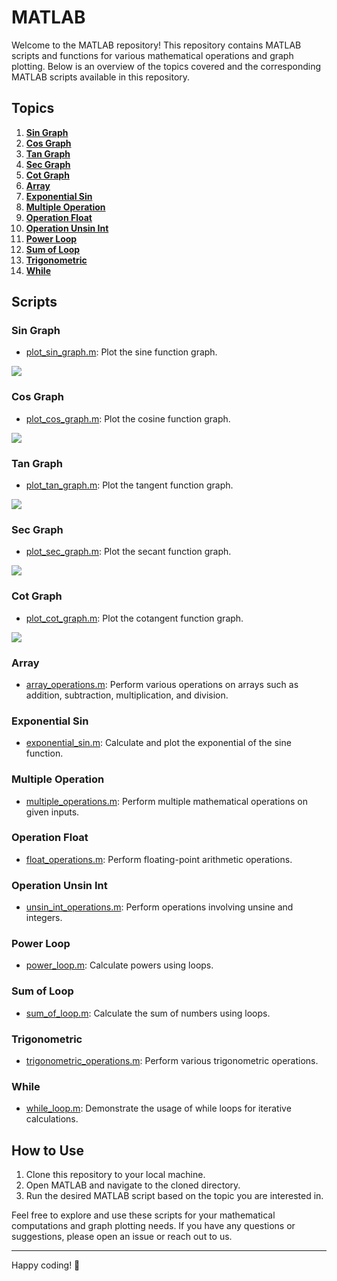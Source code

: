 # MATLAB

Welcome to the MATLAB repository! This repository contains MATLAB scripts and functions for various mathematical operations and graph plotting. Below is an overview of the topics covered and the corresponding MATLAB scripts available in this repository.

## Topics

1. **[Sin Graph](https://github.com/iam-baivab/MatLab/tree/main/Sin%20Graph)**
2. **[Cos Graph](https://github.com/iam-baivab/MatLab/tree/main/Cos%20Graph)**
3. **[Tan Graph](https://github.com/iam-baivab/MatLab/tree/main/Tan%20Graph)**
4. **[Sec Graph](https://github.com/iam-baivab/MatLab/tree/main/Sec%20Graph)**
5. **[Cot Graph](https://github.com/iam-baivab/MatLab/tree/main/Cot%20Graph)**
6. **[Array](https://github.com/iam-baivab/MatLab/tree/main/Array)**
7. **[Exponential Sin](https://github.com/iam-baivab/MatLab/tree/main/Exponential%20Sin)**
8. **[Multiple Operation](https://github.com/iam-baivab/MatLab/tree/main/Multiple%20Operation)**
9. **[Operation Float](https://github.com/iam-baivab/MatLab/tree/main/Operation%20Float)**
10. **[Operation Unsin Int](https://github.com/iam-baivab/MatLab/tree/main/Operation%20Unsin%20Int)**
11. **[Power Loop](https://github.com/iam-baivab/MatLab/tree/main/Power%20Loop)**
12. **[Sum of Loop](https://github.com/iam-baivab/MatLab/tree/main/Sum%20of%20Loop)**
13. **[Trigonometric](https://github.com/iam-baivab/MatLab/tree/main/Trigonometric)**
14. **[While](https://github.com/iam-baivab/MatLab/tree/main/While)**

## Scripts

### Sin Graph
- [plot_sin_graph.m](https://github.com/iam-baivab/MatLab/blob/main/Sin%20Graph/plot_sin_graph.m): Plot the sine function graph.

<img src="assets/sin.png">

### Cos Graph
- [plot_cos_graph.m](https://github.com/iam-baivab/MatLab/blob/main/Cos%20Graph/plot_cos_graph.m): Plot the cosine function graph.

<img src="assets/cos.png">

### Tan Graph
- [plot_tan_graph.m](https://github.com/iam-baivab/MatLab/blob/main/Tan%20Graph/plot_tan_graph.m): Plot the tangent function graph.

<img src="assets/tan.png">

### Sec Graph
- [plot_sec_graph.m](https://github.com/iam-baivab/MatLab/blob/main/Sec%20Graph/plot_sec_graph.m): Plot the secant function graph.

<img src="assets/sec.png">

### Cot Graph
- [plot_cot_graph.m](https://github.com/iam-baivab/MatLab/blob/main/Cot%20Graph/plot_cot_graph.m): Plot the cotangent function graph.

<img src="assets/cot.png">

### Array
- [array_operations.m](https://github.com/iam-baivab/MatLab/blob/main/Array/array_operations.m): Perform various operations on arrays such as addition, subtraction, multiplication, and division.

### Exponential Sin
- [exponential_sin.m](https://github.com/iam-baivab/MatLab/blob/main/Exponential%20Sin/exponential_sin.m): Calculate and plot the exponential of the sine function.

### Multiple Operation
- [multiple_operations.m](https://github.com/iam-baivab/MatLab/blob/main/Multiple%20Operation/multiple_operations.m): Perform multiple mathematical operations on given inputs.

### Operation Float
- [float_operations.m](https://github.com/iam-baivab/MatLab/blob/main/Operation%20Float/float_operations.m): Perform floating-point arithmetic operations.

### Operation Unsin Int
- [unsin_int_operations.m](https://github.com/iam-baivab/MatLab/blob/main/Operation%20Unsin%20Int/unsin_int_operations.m): Perform operations involving unsine and integers.

### Power Loop
- [power_loop.m](https://github.com/iam-baivab/MatLab/blob/main/Power%20Loop/power_loop.m): Calculate powers using loops.

### Sum of Loop
- [sum_of_loop.m](https://github.com/iam-baivab/MatLab/blob/main/Sum%20of%20Loop/sum_of_loop.m): Calculate the sum of numbers using loops.

### Trigonometric
- [trigonometric_operations.m](https://github.com/iam-baivab/MatLab/blob/main/Trigonometric/trigonometric_operations.m): Perform various trigonometric operations.

### While
- [while_loop.m](https://github.com/iam-baivab/MatLab/blob/main/While/while_loop.m): Demonstrate the usage of while loops for iterative calculations.

## How to Use

1. Clone this repository to your local machine.
2. Open MATLAB and navigate to the cloned directory.
3. Run the desired MATLAB script based on the topic you are interested in.

Feel free to explore and use these scripts for your mathematical computations and graph plotting needs. If you have any questions or suggestions, please open an issue or reach out to us.

---
Happy coding! 🚀
